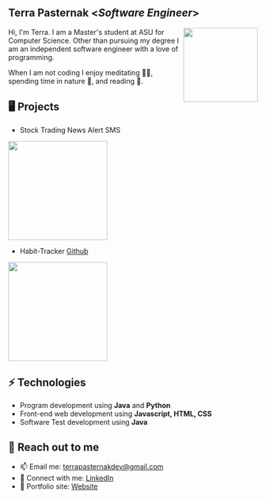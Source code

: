 <h2> Terra Pasternak <<i>Software Engineer</i>></h2>

<img align='right' src='https://user-images.githubusercontent.com/120615847/210188753-3fd2526f-9b81-43bc-8fec-00df78cea4d3.JPG' width='150"'> 

Hi, I'm Terra. I am a Master's student at ASU for Computer Science. Other than pursuing my degree I am an independent
software engineer with a love of programming. 

When I am not coding I enjoy meditating 🧘‍♀️, spending time in nature 🌳, and reading 📕.

## 🖥️ Projects
* Stock Trading News Alert SMS
<img align='center' src='https://user-images.githubusercontent.com/120615847/210158338-0d1c6f53-1530-421d-b284-27f10e28943c.jpg' width='200"'>

* Habit-Tracker [Github](https://github.com/tpaster/habit-tracker)
<img align='center' src='https://user-images.githubusercontent.com/120615847/210158340-57cd1eaf-c32f-4dc8-8078-8980d9cd51d2.jpg' width='200"'>

## ⚡ Technologies
- Program development using **Java** and **Python**
- Front-end web development using **Javascript, HTML, CSS**
- Software Test development using **Java**

## 👋 Reach out to me
- 📫 Email me: [terrapasternakdev@gmail.com](mailto:terrapasternakdev@gmail.com)
- 💼 Connect with me: [LinkedIn](https://www.linkedin.com/in/terrapasternak)
- 🧳 Portfolio site: [Website](https://www.terrapasternakdev.com)

